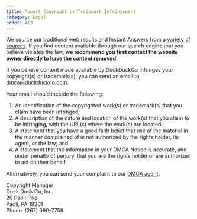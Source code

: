 ```yaml
---
title: Report Copyright or Trademark Infringement
category: Legal
order: 413
---
```


We source our traditional web results and Instant Answers from a <a href="{{ site.baseurl }}/results/sources/">variety of sources</a>. If you find content available through our search engine that you believe violates the law, **we recommend you first contact the website owner directly to have the content removed**.

If you believe content made available by DuckDuckGo infringes your copyright(s) or trademark(s), you can send an email to [dmca@duckduckgo.com](mailto:dmca@duckduckgo.com).

Your email should include the following:

1. An identification of the copyrighted work(s) or trademark(s) that you claim have been infringed;
2. A description of the nature and location of the work(s) that you claim to be infringing, with the URL(s) where the work(s) are located;
3. A statement that you have a good faith belief that use of the material in the manner complained of is not authorized by the rights holder, its agent, or the law; and
4. A statement that the information in your DMCA Notice is accurate, and under penalty of perjury, that you are the rights holder or are authorized to act on their behalf.

Alternatively, you can send your complaint to our [DMCA agent](https://dmca.copyright.gov/osp/publish/history.html?search=duck+duck+go&id=dd1cd11a596cc2a486c223c1d7f2ac27):

<p>
Copyright Manager<br/>
Duck Duck Go, Inc.<br/>
20 Paoli Pike<br/>
Paoli, PA  19301<br/>
Phone: (267) 690-7758<br/>
</p>
